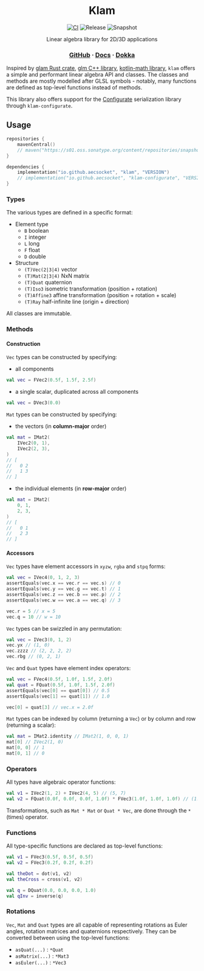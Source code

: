 <div align="center">

# Klam
[![CI](https://img.shields.io/github/actions/workflow/status/aecsocket/klam/build.yml)](https://github.com/aecsocket/klam/actions/workflows/build.yml)
![Release](https://img.shields.io/maven-central/v/io.github.aecsocket/klam?label=release)
![Snapshot](https://img.shields.io/nexus/s/io.github.aecsocket/klam?label=snapshot&server=https%3A%2F%2Fs01.oss.sonatype.org)

Linear algebra library for 2D/3D applications

### [GitHub](https://github.com/aecsocket/glossa) · [Docs](https://aecsocket.github.io/klam) · [Dokka](https://aecsocket.github.io/klam/dokka)

</div>

Inspired by [glam Rust crate](https://crates.io/crates/glam/), [glm C++ library](https://github.com/g-truc/glm),
[kotlin-math library](https://github.com/romainguy/kotlin-math/), `klam` offers a simple and performant linear algebra
API and classes. The classes and methods are mostly modelled after GLSL symbols - notably, many functions are defined as
top-level functions instead of methods.

This library also offers support for the [Configurate](https://github.com/spongepowered/configurate) serialization
library through `klam-configurate`.

## Usage

```kotlin
repositories {
    mavenCentral()
    // maven("https://s01.oss.sonatype.org/content/repositories/snapshots/") // for snapshot builds
}

dependencies {
    implementation("io.github.aecsocket", "klam", "VERSION")
    // implementation("io.github.aecsocket", "klam-configurate", "VERSION")
}
```

### Types

The various types are defined in a specific format:
- Element type
  - `B` boolean
  - `I` integer
  - `L` long
  - `F` float
  - `D` double
- Structure
  - `(T)Vec(2|3|4)` vector
  - `(T)Mat(2|3|4)` NxN matrix
  - `(T)Quat` quaternion
  - `(T)Iso3` isometric transformation (position + rotation)
  - `(T)Affine3` affine transformation (position + rotation + scale)
  - `(T)Ray` half-infinite line (origin + direction)

All classes are immutable.

### Methods

#### Construction

`Vec` types can be constructed by specifying:
* all components
```kotlin
val vec = FVec2(0.5f, 1.5f, 2.5f)
```

* a single scalar, duplicated across all components
```kotlin
val vec = DVec3(0.0)
```

`Mat` types can be constructed by specifying:
* the vectors (in **column-major** order)
```kotlin
val mat = IMat2(
    IVec2(0, 1),
    IVec2(2, 3),
)
// [
//   0 2
//   1 3
// ]
```

* the individual elements (in **row-major** order)
```kotlin
val mat = IMat2(
    0, 1,
    2, 3,
)
// [
//   0 1
//   2 3
// ]
```

#### Accessors

`Vec` types have element accessors in `xyzw`, `rgba` and `stpq` forms:
```kotlin
val vec = IVec4(0, 1, 2, 3)
assertEquals(vec.x == vec.r == vec.s) // 0
assertEquals(vec.y == vec.g == vec.t) // 1
assertEquals(vec.z == vec.b == vec.p) // 2
assertEquals(vec.w == vec.a == vec.q) // 3

vec.r = 5 // x = 5
vec.q = 10 // w = 10
```

`Vec` types can be swizzled in any permutation:
```kotlin
val vec = IVec3(0, 1, 2)
vec.yx // (1, 0)
vec.zzzz // (2, 2, 2, 2)
vec.rbg // (0, 2, 1)
```

`Vec` and `Quat` types have element index operators:
```kotlin
val vec = FVec4(0.5f, 1.0f, 1.5f, 2.0f)
val quat = FQuat(0.5f, 1.0f, 1.5f, 2.0f)
assertEquals(vec[0] == quat[0]) // 0.5
assertEquals(vec[1] == quat[1]) // 1.0

vec[0] = quat[3] // vec.x = 2.0f
```

`Mat` types can be indexed by column (returning a `Vec`) or by column and row (returning a scalar):
```kotlin
val mat = IMat2.identity // IMat2(1, 0, 0, 1)
mat[0] // IVec2(1, 0)
mat[0, 0] // 1
mat[0, 1] // 0
```

### Operators

All types have algebraic operator functions:
```kotlin
val v1 = IVec2(1, 2) + IVec2(4, 5) // (5, 7)
val v2 = FQuat(0.0f, 0.0f, 0.0f, 1.0f) * FVec3(1.0f, 1.0f, 1.0f) // (1.0, 1.0, 1.0)
```

Transformations, such as `Mat * Mat` or `Quat * Vec`, are done through the `*` (times) operator.

### Functions

All type-specific functions are declared as top-level functions:
```kotlin
val v1 = FVec3(0.5f, 0.5f, 0.5f)
val v2 = FVec3(0.2f, 0.2f, 0.2f)

val theDot = dot(v1, v2)
val theCross = cross(v1, v2)

val q = DQuat(0.0, 0.0, 0.0, 1.0)
val qInv = inverse(q)
```

### Rotations

`Vec`, `Mat` and `Quat` types are all capable of representing rotations as Euler angles, rotation matrices and
quaternions respectively. They can be converted between using the top-level functions:
* `asQuat(...)` : `*Quat`
* `asMatrix(...)` : `*Mat3`
* `asEuler(...)` : `*Vec3`
